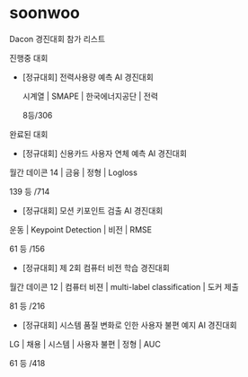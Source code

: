 # soonwoo

Dacon 경진대회 참가 리스트

진행중 대회
- [정규대회] 전력사용량 예측 AI 경진대회


  시계열 | SMAPE | 한국에너지공단 | 전력


  8등/306

완료된 대회

- [정규대회] 신용카드 사용자 연체 예측 AI 경진대회


월간 데이콘 14 | 금융 | 정형 | Logloss

139 등 /714


- [정규대회] 모션 키포인트 검출 AI 경진대회


운동 | Keypoint Detection | 비전 | RMSE

61 등 /156



- [정규대회] 제 2회 컴퓨터 비전 학습 경진대회


월간 데이콘 12 | 컴퓨터 비젼 | multi-label classification | 도커 제출

81 등 /216


- [정규대회] 시스템 품질 변화로 인한 사용자 불편 예지 AI 경진대회


LG | 채용 | 시스템 | 사용자 불편 | 정형 | AUC

61 등 /418

